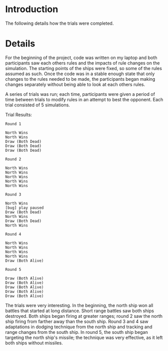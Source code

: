 # Introduction #

The following details how the trials were completed.


# Details #

For the beginning of the project, code was written on my laptop and both participants saw each others rules and the impacts of rule changes on the simulation.  The starting points of the ships were fixed, so some of the rules assumed as such.  Once the code was in a stable enough state that only changes to the rules needed to be made, the participants began making changes separately without being able to look at each others rules.

A series of trials was run; each time, participants were given a period of time between trials to modify rules in an attempt to best the opponent.  Each trial consisted of 5 simulations.

Trial Results:
```
Round 1

North Wins
North Wins
Draw (Both Dead)
Draw (Both Dead)
Draw (Both Dead)

Round 2

North Wins
North Wins
North Wins
North Wins
North Wins

Round 3

North Wins
[bug] play paused
Draw (Both Dead)
North Wins
Draw (Both Dead)
North Wins

Round 4

North Wins
North Wins
North Wins
North Wins
Draw (Both Alive)

Round 5

Draw (Both Alive)
Draw (Both Alive)
Draw (Both Alive)
Draw (Both Alive)
Draw (Both Alive)
```

The trials were very interesting.  In the beginning, the north ship won all battles that started at long distance.  Short range battles saw both ships destroyed.  Both ships began firing at greater ranges;  round 2 saw the north ship firing from farther away than the south ship.  Round 3 and 4 saw adaptations in dodging technique from the north ship and tracking and range changes from the south ship.  In round 5, the south ship began targeting the north ship's missile; the technique was very effective, as it left both ships without missiles.